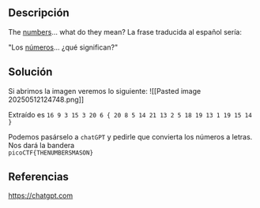## Descripción
The [numbers](https://jupiter.challenges.picoctf.org/static/f209a32253affb6f547a585649ba4fda/the_numbers.png)... what do they mean?
La frase traducida al español sería:

"Los [números](https://jupiter.challenges.picoctf.org/static/f209a32253affb6f547a585649ba4fda/the_numbers.png)... ¿qué significan?"
## Solución
Si abrimos la imagen veremos lo siguiente:
![[Pasted image 20250512124748.png]]

Extraído es `16 9 3 15 3 20 6 { 20 8 5 14 21 13 2 5 18 19 13 1 19 15 14 }`

Podemos pasárselo a `chatGPT` y pedirle que convierta los números a letras. Nos dará la bandera  
`picoCTF{THENUMBERSMASON}`
## Referencias
https://chatgpt.com